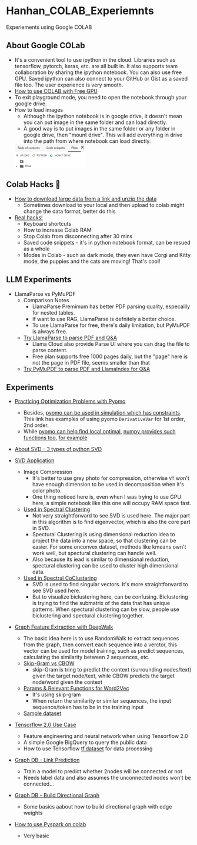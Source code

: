 # Hanhan_COLAB_Experiemnts
Experiements using Google COLAB

## About Google COLab
* It's a convenient tool to use ipython in the cloud. Libraries such as tensorflow, pytorch, keras, etc. are all built in. It also supports team collaboration by sharing the ipython notebook. You can also use free GPU. Saved ipython can also connect to your GitHub or Gist as a saved file too. The user experience is very smooth.
* [How to use COLAB with Free GPU][1]
* To exit playground mode, you need to open the notebook through your google drive.
* How to load images
  * Although the ipython notebook is in google drive, it doesn't mean you can put image in the same folder and can load directly.
  * A good way is to put images in the same folder or any folder in google drive, then "mount drive". This will add everything in drive into the path from where notebook can load directly.
  <img src="https://github.com/hanhanwu/Hanhan_COLAB_Experiemnts/blob/master/images/mount_drive.PNG" width="40%">

  
## Colab Hacks 🌟
* [How to download large data from a link and unzip the data][16]
  * Sometimes download to your local and then upload to colab might change the data format, better do this
* [Real hacks!][12]
  * Keyboard shortcuts
  * How to increase Colab RAM
  * Stop Colab from disconnecting after 30 mins
  * Saved code snippets - it's in python notebook format, can be resued as a whole
  * Modes in Colab - such as dark mode, they even have Corgi and Kitty mode, the puppies and the cats are moving! That's cool!

 
## LLM Experiments
* LlamaParse vs PyMuPDF
  * Comparison Notes
    * LlamaParse Premimum has better PDF parsing quality, especailly for nested tables.
    * If want to use RAG, LlamaParse is defnitely a better choice.
    * To use LlamaParse for free, there's daily limitation, but PyMuPDF is always free.
  * [Try LlamaParse to parse PDF and Q&A][22]
    * Llama Cloud also provide Parse UI where you can drag the file to parse content.
    * Free plan supports free 1000 pages daily, but the "page" here is not the page in PDF file, seems smaller than that
  * [Try PyMuPDF to parse PDF and LlamaIndex for Q&A][25]


## Experiments
* [Practicing Optimization Problems with Pyomo][17]
  * Besides, [pyomo can be used in simulation which has constraints][18]. This link has examples of using pyomo `DerivativeVar` for 1st order, 2nd order.
  * While [pyomo can help find local optimal][19], [numpy provides such functions too][20], [for example][21]
* [About SVD - 3 types of python SVD][2]
* [SVD Application][3]
  * Image Compression
    * It's better to use grey photo for compression, otherwise `VT` won't have enough dimension to be used in decomposition when it's color photo.
    * One thing noticed here is, even when I was trying to use GPU here, a simple notebook like this one will occupy RAM space fast.
  * [Used in Spectral Clustering][4]
    * Not very straightforward to see SVD is used here. The major part in this algorithm is to find eigenvector, which is also the core part in SVD.
    * Spectural Clustering is using dimensional reduction idea to project the data into a new space, so that clustering can be easier. For some onconvex dataset, methods like kmeans own't work well, but spectural clustering can handle well.
    * Also because its iead is similar to dimensional reduction, spectural clustering can be used to cluster high dimensional data.
  * [Used in Spectral CoClustering][5]
    * SVD is used to find singular vectors. It's more straightforward to see SVD used here.
    * But to visualize biclustering here, can be confusing. Biclustering is trying to find the submatrix of the data that has unique patterns. When spectural clustering can be slow, people use biclustering and spectural clustering together.
    
* [Graph Feature Extraction with DeepWalk][6]
  * The basic idea here is to use RandomWalk to extract sequences from the graph, then convert each sequence into a verctor, this vector can be used for model training, such as predict sequences, calculating the similarity between 2 sequences, etc.
  * [Skip-Gram vs CBOW][7]
    * skip-Gram is tring to predict the context (surrounding nodes/text) given the target node/text, while CBOW predicts the target node/word given the context
  * [Params & Relevant Functions for Word2Vec][8]
    * It's using skip-gram
    * When return the similarity or similar sequences, the input sequence/token has to be in the training input
  * [Sample dataset][9]
  
* [Tensorflow 2.0 Use Case][10]
  * Feature engineering and neural network when using Tensorflow 2.0
  * A simple Google BigQuery to query the public data
  * How to use Tensorflow [tf.dataset][11] for data processing
  
* [Graph DB - Link Prediction][13]
  * Train a model to predict whether 2nodes will be connected or not
  * Needs label data and also assumes the unconnected nodes won't be connected...
  
* [Graph DB - Build Directional Graph][14]
  * Some basics aabout how to build directional graph with edge weights
  
* [How to use Pyspark on colab][15]
  * Very basic

[1]:https://medium.com/deep-learning-turkey/google-colab-free-gpu-tutorial-e113627b9f5d
[2]:https://github.com/hanhanwu/Hanhan_COLAB_Experiemnts/blob/master/SVD_intro.ipynb
[3]:https://github.com/hanhanwu/Hanhan_COLAB_Experiemnts/blob/master/SVD_application.ipynb
[4]:https://scikit-learn.org/stable/modules/generated/sklearn.cluster.SpectralClustering.html
[5]:https://scikit-learn.org/stable/modules/generated/sklearn.cluster.bicluster.SpectralCoclustering.html
[6]:https://github.com/hanhanwu/Hanhan_COLAB_Experiemnts/blob/master/Try_DeepWalk.ipynb
[7]:https://www.kdnuggets.com/2018/04/implementing-deep-learning-methods-feature-engineering-text-data-skip-gram.html
[8]:https://radimrehurek.com/gensim/models/word2vec.html#gensim.models.word2vec.Word2Vec
[9]:https://github.com/hanhanwu/Hanhan_COLAB_Experiemnts/blob/master/dataset/environment_wiki_graph.tsv
[10]:https://github.com/hanhanwu/Hanhan_COLAB_Experiemnts/blob/master/tensorflow2_training_day1.ipynb
[11]:https://www.tensorflow.org/api_docs/python/tf/data/Dataset
[12]:https://www.analyticsvidhya.com/blog/2020/04/5-amazing-google-colab-hacks-you-should-try-today/?utm_source=feedburner&utm_medium=email&utm_campaign=Feed%3A+AnalyticsVidhya+%28Analytics+Vidhya%29
[13]:https://github.com/hanhanwu/Hanhan_COLAB_Experiemnts/blob/master/link_prediction.ipynb
[14]:https://github.com/hanhanwu/Hanhan_COLAB_Experiemnts/blob/master/directional_graphDB.ipynb
[15]:https://github.com/hanhanwu/Hanhan_COLAB_Experiemnts/blob/master/spark_colab.ipynb
[16]:https://colab.research.google.com/drive/1JwDl3HZ9SfvV5crtjbuFPaU_T7Q1y34w?usp=sharing#scrollTo=BuM8UGy5lJu2
[17]:https://github.com/hanhanwu/Hanhan_COLAB_Experiemnts/tree/master/optimization_practice
[18]:https://github.com/jckantor/ND-Pyomo-Cookbook#50-simulation
[19]:https://github.com/jckantor/ND-Pyomo-Cookbook/blob/main/notebooks/06.02-Maximizing-Concentration-of-an-Intermediate-in-a-Batch-Reactor.ipynb
[20]:https://docs.scipy.org/doc/scipy/reference/optimize.html#optimization
[21]:https://docs.scipy.org/doc/scipy/reference/generated/scipy.optimize.minimize_scalar.html
[22]:https://github.com/hanhanwu/Hanhan_COLAB_Experiemnts/blob/master/try_llamaparse.ipynb
[23]:https://ir.pdf.com/static-files/094e56d1-e4b8-4b50-a8b5-3eb723434de6
[24]:https://github.com/hanhanwu/Hanhan_COLAB_Experiemnts/blob/master/dataset/simplified_proxy_statement.pdf
[25]:https://github.com/hanhanwu/Hanhan_COLAB_Experiemnts/blob/master/try_pymupdf.ipynb
